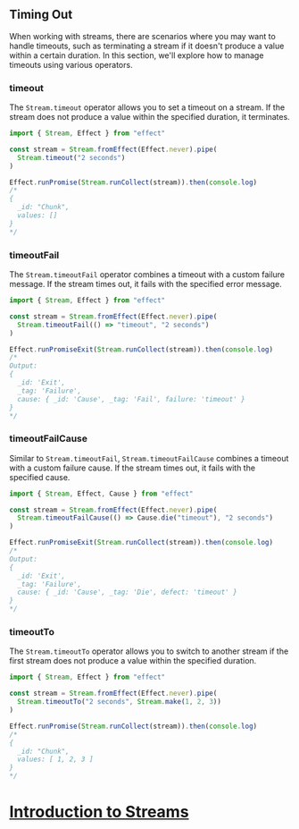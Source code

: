 ## Timing Out

When working with streams, there are scenarios where you may want to handle timeouts, such as terminating a stream if it doesn't produce a value within a certain duration. In this section, we'll explore how to manage timeouts using various operators.

### timeout

The `Stream.timeout` operator allows you to set a timeout on a stream. If the stream does not produce a value within the specified duration, it terminates.

```ts twoslash
import { Stream, Effect } from "effect"

const stream = Stream.fromEffect(Effect.never).pipe(
  Stream.timeout("2 seconds")
)

Effect.runPromise(Stream.runCollect(stream)).then(console.log)
/*
{
  _id: "Chunk",
  values: []
}
*/
```

### timeoutFail

The `Stream.timeoutFail` operator combines a timeout with a custom failure message. If the stream times out, it fails with the specified error message.

```ts twoslash
import { Stream, Effect } from "effect"

const stream = Stream.fromEffect(Effect.never).pipe(
  Stream.timeoutFail(() => "timeout", "2 seconds")
)

Effect.runPromiseExit(Stream.runCollect(stream)).then(console.log)
/*
Output:
{
  _id: 'Exit',
  _tag: 'Failure',
  cause: { _id: 'Cause', _tag: 'Fail', failure: 'timeout' }
}
*/
```

### timeoutFailCause

Similar to `Stream.timeoutFail`, `Stream.timeoutFailCause` combines a timeout with a custom failure cause. If the stream times out, it fails with the specified cause.

```ts twoslash
import { Stream, Effect, Cause } from "effect"

const stream = Stream.fromEffect(Effect.never).pipe(
  Stream.timeoutFailCause(() => Cause.die("timeout"), "2 seconds")
)

Effect.runPromiseExit(Stream.runCollect(stream)).then(console.log)
/*
Output:
{
  _id: 'Exit',
  _tag: 'Failure',
  cause: { _id: 'Cause', _tag: 'Die', defect: 'timeout' }
}
*/
```

### timeoutTo

The `Stream.timeoutTo` operator allows you to switch to another stream if the first stream does not produce a value within the specified duration.

```ts twoslash
import { Stream, Effect } from "effect"

const stream = Stream.fromEffect(Effect.never).pipe(
  Stream.timeoutTo("2 seconds", Stream.make(1, 2, 3))
)

Effect.runPromise(Stream.runCollect(stream)).then(console.log)
/*
{
  _id: "Chunk",
  values: [ 1, 2, 3 ]
}
*/
```

# [Introduction to Streams](https://effect.website/docs/stream/introduction/)
